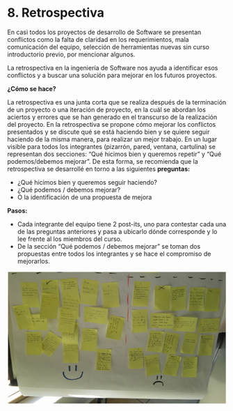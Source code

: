 # 8. Retrospectiva

En casi todos los proyectos de desarrollo de Software se presentan conflictos como la falta de claridad en los requerimientos, mala comunicación del equipo, selección de herramientas nuevas sin curso introductorio previo, por mencionar algunos.

La retrospectiva en la ingeniería de Software nos ayuda a identificar esos conflictos y a buscar una solución para mejorar en los futuros proyectos.

__¿Cómo se hace?__

La retrospectiva es una junta corta que se realiza después de la terminación de un proyecto o una iteración de proyecto, en la cuál se abordan los aciertos y errores que se han generado en el transcurso de la realización del proyecto. En la retrospectiva se propone cómo mejorar los conflictos presentados y se discute qué se está haciendo bien y se quiere seguir haciendo de la misma manera, para realizar un mejor trabajo. 
En un lugar visible para todos los integrantes (pizarrón, pared, ventana, cartulina) se representan dos secciones: “Qué hicimos bien y queremos repetir” y “Qué podemos/debemos mejorar”.
De esta forma, se recomienda que la retrospectiva se desarrollé en torno a las  siguientes __preguntas:__

* ¿Qué hicimos bien y queremos seguir haciendo?
* ¿Qué podemos / debemos mejorar?
* O la identificación de una propuesta de mejora

__Pasos:__ 

* Cada integrante del equipo tiene 2 post-its, uno para contestar cada una de las preguntas anteriores y pasa a ubicarlo dónde corresponde y lo lee frente al los miembros del curso.
* De la sección “Qué podemos / debemos mejorar” se toman dos propuestas entre todos los integrantes y se hace el compromiso de mejorarlos.

![Ejemplo de Retrospectiva de curso en CIMAT Guanajuato Mayo 2015.](images/Retrospectiva.png)
